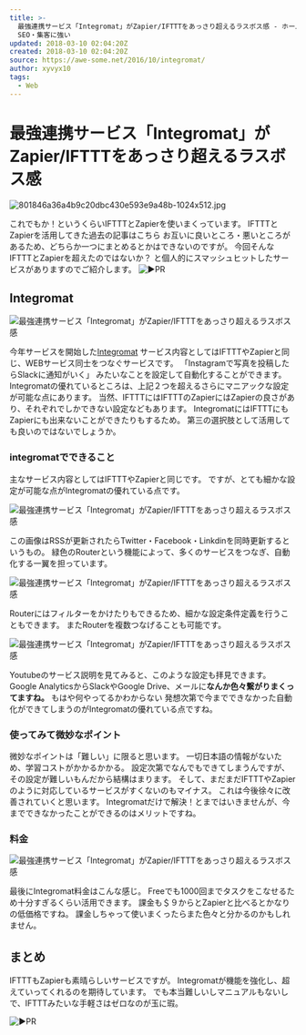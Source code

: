 ```yaml
---
title: >-
  最強連携サービス「Integromat」がZapier/IFTTTをあっさり超えるラスボス感 - ホームページ制作【大阪・加古川】AWESOME |
  SEO・集客に強い
updated: 2018-03-10 02:04:20Z
created: 2018-03-10 02:04:20Z
source: https://awe-some.net/2016/10/integromat/
author: xyvyx10
tags:
  - Web
---
```


# 最強連携サービス「Integromat」がZapier/IFTTTをあっさり超えるラスボス感

![801846a36a4b9c20dbc430e593e9a48b-1024x512.jpg](../_resources/801846a36a4b9c20dbc430e593e9a48b-1024x512.jpg)

これでもか！というくらいIFTTTとZapierを使いまくっています。
IFTTTとZapierを活用してきた過去の記事はこちら
お互いに良いところ・悪いところがあるため、どちらか一つにまとめるとかはできないのですが。
今回そんなIFTTTとZapierを超えたのではないか？
と個人的にスマッシュヒットしたサービスがありますのでご紹介します。
![▶](../_resources/25b6.svg)PR

## Integromat

![最強連携サービス「Integromat」がZapier/IFTTTをあっさり超えるラスボス感](../_resources/12d74a3f6746f1db9b55152d7c783f27.png)

今年サービスを開始した[Integromat](https://www.integromat.com/)
サービス内容としてはIFTTTやZapierと同じ、WEBサービス同士をつなぐサービスです。
「Instagramで写真を投稿したらSlackに通知がいく」
みたいなことを設定して自動化することができます。
Integromatの優れているところは、上記２つを超えるさらにマニアックな設定が可能な点にあります。
当然、IFTTTにはIFTTTのZapierにはZapierの良さがあり、それぞれでしかできない設定などもあります。
IntegromatにはIFTTTにもZapierにも出来ないことができたりもするため。
第三の選択肢として活用しても良いのではないでしょうか。

### integromatでできること

主なサービス内容としてはIFTTTやZapierと同じです。
ですが、とても細かな設定が可能な点がIntegromatの優れている点です。

![最強連携サービス「Integromat」がZapier/IFTTTをあっさり超えるラスボス感](../_resources/19f91ee61b74ee00ce464554f88b4021.png)

この画像はRSSが更新されたらTwitter・Facebook・Linkdinを同時更新するというもの。
緑色のRouterという機能によって、多くのサービスをつなぎ、自動化する一翼を担っています。

![最強連携サービス「Integromat」がZapier/IFTTTをあっさり超えるラスボス感](../_resources/e5a047bd3009b913b5ec70794e158851.png)

Routerにはフィルターをかけたりもできるため、細かな設定条件定義を行うこともできます。
またRouterを複数つなげることも可能です。

![最強連携サービス「Integromat」がZapier/IFTTTをあっさり超えるラスボス感](../_resources/2ea5069399784adfe55759a67042601a.png)

Youtubeのサービス説明を見てみると、このような設定も拝見できます。
Google AnalyticsからSlackやGoogle Drive、メールに**なんか色々繋がりまくってますね。**
もはや何やってるかわからない
発想次第で今までできなかった自動化ができてしまうのがIntegromatの優れている点ですね。

### 使ってみて微妙なポイント

微妙なポイントは「難しい」に限ると思います。
一切日本語の情報がないため、学習コストがかかるかかる。
設定次第でなんでもできてしまうんですが、その設定が難しいもんだから結構はまります。
そして、まだまだIFTTTやZapierのように対応しているサービスがすくないのもマイナス。
これは今後徐々に改善されていくと思います。
Integromatだけで解決！とまではいきませんが、今までできなかったことができるのはメリットですね。

### 料金

![最強連携サービス「Integromat」がZapier/IFTTTをあっさり超えるラスボス感](../_resources/55f224caf98026b8c9ec0ba1b498af6f.png)

最後にIntegromat料金はこんな感じ。
Freeでも1000回までタスクをこなせるため十分すぎるくらい活用できます。
課金も＄９からとZapierと比べるとかなりの低価格ですね。
課金しちゃって使いまくったらまた色々と分かるのかもしれません。

## まとめ

IFTTTもZapierも素晴らしいサービスですが。
Integromatが機能を強化し、超えていってくれるのを期待しています。
でも本当難しいしマニュアルもないしで、IFTTTみたいな手軽さはゼロなのが玉に瑕。

![▶](../_resources/25b6.svg)PR